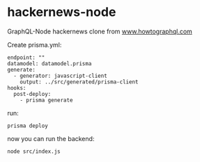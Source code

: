 # hackernews-node
GraphQL-Node hackernews clone from www.howtographql.com

Create prisma.yml:
```
endpoint: ""
datamodel: datamodel.prisma
generate:
  - generator: javascript-client
    output: ../src/generated/prisma-client
hooks:
  post-deploy:
    - prisma generate
```

run:
```
prisma deploy
```

now you can run the backend:

```
node src/index.js
```

